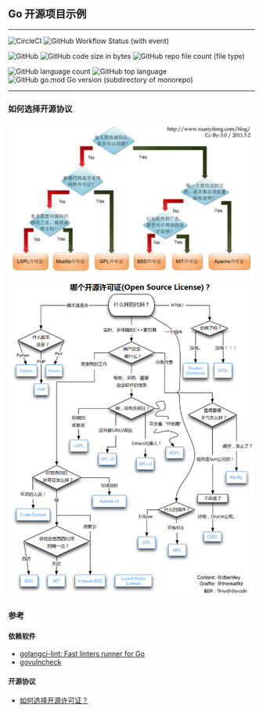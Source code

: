 ## Go 开源项目示例

---

![CircleCI](https://img.shields.io/circleci/build/github/fsyyft-go/opensource-example/main)
![GitHub Workflow Status (with event)](https://img.shields.io/github/actions/workflow/status/fsyyft-go/opensource-example/ci.yml)

![GitHub](https://img.shields.io/github/license/fsyyft-go/opensource-example)
![GitHub code size in bytes](https://img.shields.io/github/languages/code-size/fsyyft-go/opensource-example)
![GitHub repo file count (file type)](https://img.shields.io/github/directory-file-count/fsyyft-go/opensource-example)

![GitHub language count](https://img.shields.io/github/languages/count/fsyyft-go/opensource-example)
![GitHub top language](https://img.shields.io/github/languages/top/fsyyft-go/opensource-example)
![GitHub go.mod Go version (subdirectory of monorepo)](https://img.shields.io/github/go-mod/go-version/fsyyft-go/opensource-example)

---

### 如何选择开源协议

![](docs/images/free_software_licenses_1.png)
![](docs/images/free_software_licenses_2.png)

### 参考

#### 依赖软件

- [golangci-lint: Fast linters runner for Go](https://github.com/golangci/golangci-lint)
- [govulncheck](https://pkg.go.dev/golang.org/x/vuln/cmd/govulncheck)

#### 开源协议

- [如何选择开源许可证？](https://www.ruanyifeng.com/blog/2011/05/how_to_choose_free_software_licenses.html)
